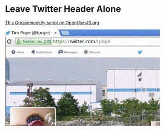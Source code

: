 Leave Twitter Header Alone
==========================

[This Greasemonkey script on OpenUserJS.org](https://openuserjs.org/scripts/aycabta/Leave_Twitter_Header_Alone)

![applied](applied.gif)

